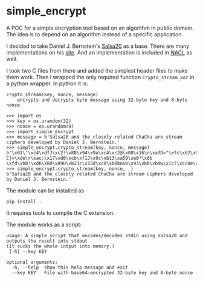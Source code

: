 # simple_encrypt
A POC for a simple encryption tool based on an algorithm in public domain. The idea is to depend on an algorithm instead of a specific application.

I decided to take Daniel J. Bernstein's [Salsa20](https://en.wikipedia.org/wiki/Salsa20) as a base. There are many implementations on his [site](https://cr.yp.to/snuffle.html). And an implementation is included in [NACL](https://nacl.cr.yp.to/) as well.

I took two C files from there and added the simplest header files to make them work. Then I wrapped the only required function `crypto_stream_xor` in a python wrapper. In python it is:

```
crypto_stream(key, nonce, message)
    encrypts and decrypts byte message using 32-byte key and 8-byte nonce
```

```
>>> import os
>>> key = os.urandom(32)
>>> nonce = os.urandom(8)
>>> import simple_encrypt
>>> message = b'Salsa20 and the closely related ChaCha are stream ciphers developed by Daniel J. Bernstein.'
>>> simple_encrypt.crypto_stream(key, nonce, message)
b'\x01\'\xc4\xdfJ\xc2!\x88\x94\x9a\xc4\xc2@\x08\x16\n\xafD="\xfc\xb2\x96?C|=\xde\r\xac;\x17\xd0\xcb\xf1J\x9c\xb13\xa59\xe0*\x0b \xfd\xb0!\xd6\x8d\x89U\xb23c\x15d\xc8\xb8bn&b\x93\xbb\xb9w\x1c(\xcc8e\xaf\xd5\r\xc7r\xc9\xe6\xaa\x9c\x1f\x9b\xd9\xfew\xe7cRa~'
>>> simple_encrypt.crypto_stream(key, nonce, _)
b'Salsa20 and the closely related ChaCha are stream ciphers developed by Daniel J. Bernstein.'
```


The module can be installed as 

```
pip install .
```

It requires tools to compile the C extension.

The module works as a script:

```
usage: A simple script that encodes/decodes stdin using salsa20 and outputs the result into stdout
(It sucks the whole intput into memory.)
 [-h] --key KEY

optional arguments:
  -h, --help  show this help message and exit
  --key KEY   File with base64-encrypted 32-byte key and 8-byte nonce
```
